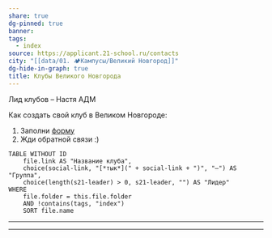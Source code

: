 ```yaml
---
share: true
dg-pinned: true
banner: 
tags:
  - index
source: https://applicant.21-school.ru/contacts
city: "[[data/01. 🏕️Кампусы/Великий Новгород]]"
dg-hide-in-graph: true
title: Клубы Великого Новгорода
---
```


Лид клубов – Настя АДМ

Как создать свой клуб в Великом Новгороде:
1. Заполни [форму](https://forms.yandex.ru/cloud/65699ed602848f5782cb5590/) 
2. Жди обратной связи :)

```dataview
TABLE WITHOUT ID
	file.link AS "Название клуба",
    choice(social-link, "[*тык*](" + social-link + ")", "—") AS "Группа",
    choice(length(s21-leader) > 0, s21-leader, "") AS "Лидер"
WHERE 
	file.folder = this.file.folder 
	AND !contains(tags, "index")
	SORT file.name
```

___
___